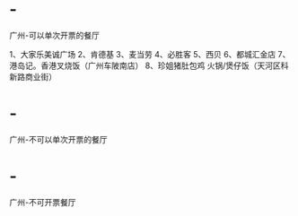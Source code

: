 # -
广州-可以单次开票的餐厅

1、大家乐美诚广场
2、肯德基
3、麦当劳
4、必胜客
5、西贝
6、都城汇金店
7、港岛记。香港叉烧饭（广州车陂南店）
8、珍姐猪肚包鸡 火锅/煲仔饭（天河区科新路商业街）


# -
广州-不可以单次开票的餐厅


# -
广州-不可开票餐厅


